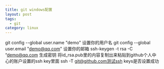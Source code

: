 ```yaml
---
title: git windows配置
layout: post
tags:
  - git
category: linux
---
```

git config --global user.name "demo" 设置你的用户名
git config --global user.email "demo@qq.com" 设置你的邮箱
ssh-keygen -t rsa -C “demo@qq.com 生成密钥
将id_rsa.pub里的内容复制出来粘贴到github个人中心的账户设置的ssh key里面
ssh -T git@github.com测试ssh keys是否设置成功
